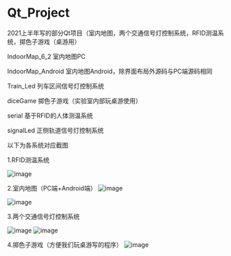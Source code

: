 # Qt_Project

2021上半年写的部分Qt项目（室内地图，两个交通信号灯控制系统，RFID测温系统，掷色子游戏（桌游用）


IndoorMap_6_2 室内地图PC

IndoorMap_Android 室内地图Android，除界面布局外源码与PC端源码相同

Train_Led 列车区间信号灯控制系统

diceGame 掷色子游戏（实验室内部玩桌游使用）

serial 基于RFID的人体测温系统

signalLed 正侧轨道信号灯控制系统

以下为各系统对应截图


1.RFID测温系统

![image](https://user-images.githubusercontent.com/25077936/124711437-a84d6200-df30-11eb-9f7a-dc00667c1381.png)

2.室内地图（PC端+Android端）
![image](https://user-images.githubusercontent.com/25077936/124712977-85bc4880-df32-11eb-8132-0e99ff71ea65.png)

![image](https://user-images.githubusercontent.com/25077936/124713481-31659880-df33-11eb-896c-207660aff0c0.png)

3.两个交通信号灯控制系统

![image](https://user-images.githubusercontent.com/25077936/124713534-40e4e180-df33-11eb-873a-6628b795f7bb.png)
![image](https://user-images.githubusercontent.com/25077936/124714569-80f89400-df34-11eb-9aa8-2458da7fc0ca.png)



4.掷色子游戏（方便我们玩桌游写的程序）
![image](https://user-images.githubusercontent.com/25077936/124713720-7a1d5180-df33-11eb-8207-6f9939115275.png)
